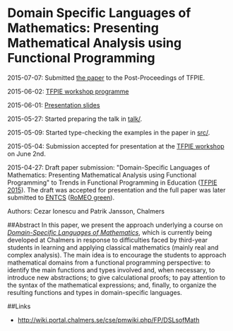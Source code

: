# Domain Specific Languages of Mathematics: Presenting Mathematical Analysis using Functional Programming

2015-07-07: Submitted [the paper](http://www.cse.chalmers.se/~patrikj/papers/Ionescu_Jansson_DSLsofMath_TFPIE_2015_paper_preprint.pdf) to the Post-Proceedings of TFPIE.

2015-06-02: [TFPIE workshop programme](https://wiki.science.ru.nl/tfpie/TFPIE2015#Program)

2015-06-01: [Presentation slides](http://www.cse.chalmers.se/~patrikj/talks/DSLsofMath_TFPIE15_Jansson_Ionescu.pdf)

2015-05-27: Started preparing the talk in [talk/](talk/).

2015-05-09: Started type-checking the examples in the paper in [src/](src/).

2015-05-04: Submission accepted for presentation at the [TFPIE workshop](http://wiki.science.ru.nl/tfpie/TFPIE2015) on June 2nd.

2015-04-27: Draft paper submission: "Domain-Specific Languages of Mathematics: Presenting Mathematical Analysis using Functional Programming" to Trends in Functional Programming in Education ([TFPIE 2015](http://wiki.science.ru.nl/tfpie/TFPIE2015)). The draft was accepted for presentation and the full paper was later submitted to [ENTCS](http://www.journals.elsevier.com/electronic-notes-in-theoretical-computer-science/) ([RoMEO green](http://www.sherpa.ac.uk/romeo/issn/1571-0661/)).

Authors: Cezar Ionescu and Patrik Jansson, Chalmers

##Abstract
In this paper, we present the approach underlying a course on
*[Domain-Specific Languages of Mathematics](https://www.student.chalmers.se/sp/course?course_id=24179)*,
which is currently being developed at
Chalmers in response to difficulties faced by third-year students in
learning and applying classical mathematics (mainly real and complex
analysis).  The main idea is to encourage the students to approach
mathematical domains from a functional programming perspective: to
identify the main functions and types involved and, when necessary, to
introduce new abstractions; to give calculational proofs; to pay
attention to the syntax of the mathematical expressions; and, finally,
to organize the resulting functions and types in domain-specific
languages.

##Links
* http://wiki.portal.chalmers.se/cse/pmwiki.php/FP/DSLsofMath
